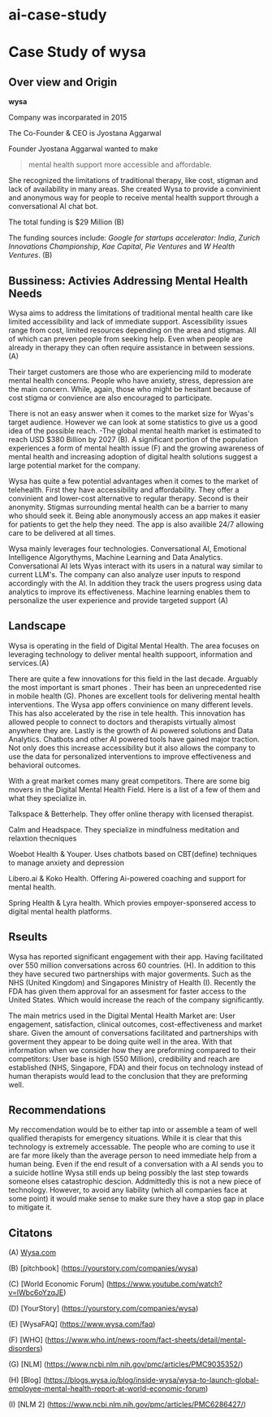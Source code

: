 # ai-case-study
# Case Study of wysa
## Over view and Origin
**wysa**

Company was incorparated in 2015

The Co-Founder & CEO is Jyostana Aggarwal

Founder Jyostana Aggarwal wanted to make 
>mental health support more accessible and affordable.
>
She recognized the limitations of traditional therapy, like cost, stigman and lack of availability in many areas. She created Wysa to provide a convinient and anonymous way for people to receive mental health support through a conversational AI chat bot.

The total funding is $29 Million (B)

The funding sources include: *Google for startups accelerator: India*, *Zurich Innovations Championship*, *Kae Capital*, *Pie Ventures* and *W Health Ventures*. (B)

## Bussiness: Activies Addressing Mental Health Needs

Wysa aims to address the limitations of traditional mental health care like limited accessibility and lack of immediate support. Ascessibility issues range from cost, limited resources depending on the area and stigmas. All of which can preven people from seeking help. Even when people are already in therapy they can often require assistance in between sessions. (A)

Their target customers are those who are experiencing mild to moderate mental health concerns. People who have anxiety, stress, depression are the main concern. While, again, those who might be hesitant because of cost stigma or convience are also encouraged to participate.

There is not an easy answer when it comes to the market size for Wyas's target audience. However we can look at some statistics to give us a good idea of the possible reach.
  -The global mental health market is estimated to reach USD $380 Billion by 2027 (B). A significant portion of the population experiences a form of mental health issue (F) and the growing awareness of mental health and increasing adoption of digital health solutions suggest a large potential market for the company.

Wysa has quite a few potential advantages when it comes to the market of telehealth. First they have accessibility and affordability. They offer a convinient and lower-cost alternative to regular therapy. Second is their anonymity. Stigmas surrounding mental health can be a barrier to many who should seek it. Being able anonymously  access an app makes it easier for patients to get the help they need. The app is also availible 24/7 allowing care to be delivered at all times. 

Wysa mainly leverages four technologies. Conversational AI, Emotional Intelligence Algorythyms, Machine Learning and Data Analytics. Conversational AI lets Wyas interact with its users in a natural way similar to current LLM's. The company can also analyze user inputs to respond accordingly with the AI. In addition they track the users progress using data analytics to improve its effectiveness. Machine learning enables them to personalize the user experience and provide targeted support (A)

## Landscape

Wysa is operating in the field of Digital Mental Health. The area focuses on leveraging technology to deliver mental health suppoort, information and services.(A)

There are quite a few innovations for this field in the last decade. Arguably the most important is smart phones . Their has been an unprecedented rise in mobile health (G). Phones are excellent tools for delivering mental health interventions. The Wysa app offers convinience on many different levels. This has also accelerated by the rise in tele health. This innovation has allowed people to connect to doctors and therapists virtually almost anywhere they are. Lastly is the growth of Ai powered solutions and Data Analytics. Chatbots and other AI powered tools have gained major traction. Not only does this increase accessibility but it also allows the company to use the data for personalized interventions to improve effectiveness and behavioral outcomes.

With a great market comes many great competitors. There are some big movers in the Digital Mental Health Field. Here is a list of a few of them and what they specialize in.

Talkspace & Betterhelp. They offer online therapy with licensed therapist.

Calm and Headspace. They specialize in mindfulness meditation and relaxtion thecniques

Woebot Health & Youper. Uses chatbots based on CBT(define) techniques to manage anxiety and depression

Libero.ai & Koko Health. Offering Ai-powered coaching and support for mental health.

Spring Health & Lyra health. Which provies empoyer-sponsered access to digital mental health platforms.

## Rseults

Wysa has reported significant engagement with their app. Having facilitated over 550 million conversations across 60 countries. (H). In addition to this they have secured two partnerships with major goverments. Such as the NHS (United Kingdom) and Singapores Ministry of Health (I). Recently the FDA has given them approval for an assesment for faster access to the United States. Which would increase the reach of the company significantly.

The main metrics used in the Digital Mental Health Market are: User engagement, satisfaction, clinical outcomes, cost-effectiveness and market share. Given the amount of conversations facilitated and partnerships with goverment they appear to be doing quite well in the area. With that information when we consider how they are preforming compared to their competitors: User base is high (550 Million), credibility and reach are established (NHS, Singapore, FDA) and their focus on technology instead of human therapists would lead to the conclusion that they are preforming well.

## Recommendations

My reccomendation would be to either tap into or assemble a team of well qualified therapists for emergency situations. While it is clear that this technology is extremely accessable. The people who are coming to use it are far more likely than the average person to need immediate help from a human being. Even if the end result of a conversation with a AI sends you to a suicide hotline Wysa still ends up being possibly the last step towards someone elses catastrophic descion. Addmittedly this is not a new piece of technology. However, to avoid any liability (which all companies face at some point) it would make sense to make sure they have a stop gap in place to mitigate it.

## Citatons

(A) [Wysa.com](https://www.wysa.com/)

(B) [pitchbook] (https://yourstory.com/companies/wysa)

(C) [World Economic Forum] (https://www.youtube.com/watch?v=lWbc6oYzqJE)

(D) [YourStory] (https://yourstory.com/companies/wysa)

(E) [WysaFAQ] (https://www.wysa.com/faq)

(F) [WHO] (https://www.who.int/news-room/fact-sheets/detail/mental-disorders)

(G) [NLM] (https://www.ncbi.nlm.nih.gov/pmc/articles/PMC9035352/)

(H) [Blog] (https://blogs.wysa.io/blog/inside-wysa/wysa-to-launch-global-employee-mental-health-report-at-world-economic-forum)

(I) [NLM 2] (https://www.ncbi.nlm.nih.gov/pmc/articles/PMC6286427/)
